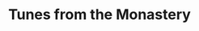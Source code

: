 ---
layout: default
title: Tunes from the Monastery
nav_exclude: true
permalink: /tunes-from-the-monastery
last_modified: 2024-05-06
redirect_to: https://youtube.com/playlist?list=PLvhaMEJVluKx1CyIQZ11LKklvWdotUE8N
---